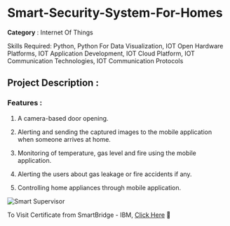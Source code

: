 # Smart-Security-System-For-Homes

**Category** : Internet Of Things

Skills Required:
Python, Python For Data Visualization, IOT Open Hardware Platforms, IOT Application Development, IOT Cloud Platform, IOT Communication Technologies, IOT Communication Protocols

## Project Description :

### Features :

1.   A camera-based door opening.

2.   Alerting and sending the captured images to the mobile application when someone arrives at home. 

3.   Monitoring of temperature, gas level and fire using the mobile application.

4.   Alerting the users about gas leakage or fire accidents if any.

5.   Controlling home appliances through mobile application. 

![Smart Supervisor](https://user-images.githubusercontent.com/75872316/102654922-6a0c7300-4197-11eb-9035-f65822252c59.png)

To Visit Certificate from SmartBridge - IBM, <a href = "https://smartinternz.com/badge_projects/certificates/0deb1c54814305ca9ad266f53bc82511"> Click Here</a> 👾
